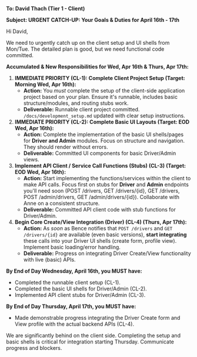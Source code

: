 **To: David Thach (Tier 1 - Client)**

**Subject: URGENT CATCH-UP: Your Goals & Duties for April 16th - 17th**

Hi David,

We need to urgently catch up on the client setup and UI shells from Mon/Tue. The detailed plan is good, but we need functional code committed.

**Accumulated & New Responsibilities for Wed, Apr 16th & Thurs, Apr 17th:**

1.  **IMMEDIATE PRIORITY (CL-1): Complete Client Project Setup (Target: Morning Wed, Apr 16th):**
    *   **Action:** You *must* complete the setup of the client-side application project based on your plan. Ensure it's runnable, includes basic structure/modules, and routing stubs work.
    *   **Deliverable:** Runnable client project committed. `/docs/development_setup.md` updated with clear setup instructions.
2.  **IMMEDIATE PRIORITY (CL-2): Complete Basic UI Layouts (Target: EOD Wed, Apr 16th):**
    *   **Action:** Complete the implementation of the basic UI shells/pages for **Driver and Admin** modules. Focus on structure and navigation. They should render without errors.
    *   **Deliverable:** Committed UI components for basic Driver/Admin views.
3.  **Implement API Client / Service Call Functions (Stubs) (CL-3) (Target: EOD Wed, Apr 16th):**
    *   **Action:** Start implementing the functions/services within the client to make API calls. Focus first on stubs for **Driver** and **Admin** endpoints you'll need soon (POST /drivers, GET /drivers/{id}, GET /drivers, POST /admin/drivers, GET /admin/drivers/{id}). Collaborate with Anne on a consistent structure.
    *   **Deliverable:** Committed API client code with stub functions for Driver/Admin.
4.  **Begin Core Create/View Integration (Driver) (CL-4) (Thurs, Apr 17th):**
    *   **Action:** As *soon* as Bence notifies that `POST /drivers` and `GET /drivers/{id}` are available (even basic versions), **start integrating** these calls into your Driver UI shells (create form, profile view). Implement basic loading/error handling.
    *   **Deliverable:** Progress on integrating Driver Create/View functionality with live (basic) APIs.

**By End of Day Wednesday, April 16th, you MUST have:**
*   Completed the runnable client setup (CL-1).
*   Completed the basic UI shells for Driver/Admin (CL-2).
*   Implemented API client stubs for Driver/Admin (CL-3).

**By End of Day Thursday, April 17th, you MUST have:**
*   Made demonstrable progress integrating the Driver Create form and View profile with the actual backend APIs (CL-4).

We are significantly behind on the client side. Completing the setup and basic shells is critical for integration starting Thursday. Communicate progress and blockers.